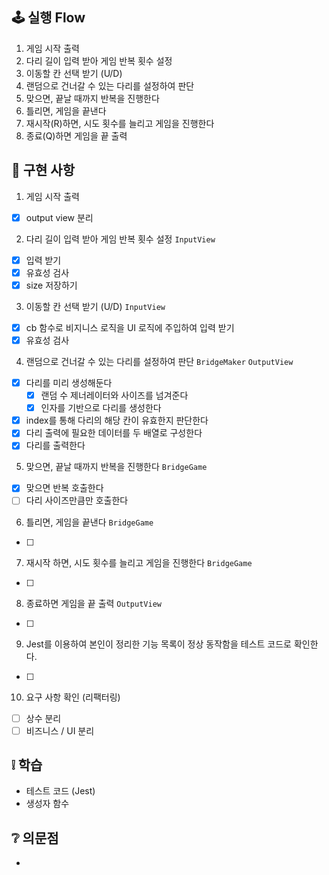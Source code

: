 ## 🕹 실행 Flow

1. 게임 시작 출력
2. 다리 길이 입력 받아 게임 반복 횟수 설정
3. 이동할 칸 선택 받기 (U/D)
4. 랜덤으로 건너갈 수 있는 다리를 설정하여 판단
5. 맞으면, 끝날 때까지 반복을 진행한다
6. 틀리면, 게임을 끝낸다
7. 재시작(R)하면, 시도 횟수를 늘리고 게임을 진행한다
8. 종료(Q)하면 게임을 끝 출력

## 🛒 구현 사항

1. 게임 시작 출력

- [x] output view 분리

2. 다리 길이 입력 받아 게임 반복 횟수 설정 `InputView`

- [x] 입력 받기
- [x] 유효성 검사
- [x] size 저장하기

3. 이동할 칸 선택 받기 (U/D) `InputView`

- [x] cb 함수로 비지니스 로직을 UI 로직에 주입하여 입력 받기
- [x] 유효성 검사

4. 랜덤으로 건너갈 수 있는 다리를 설정하여 판단 `BridgeMaker` `OutputView`

- [x] 다리를 미리 생성해둔다
  - [x] 랜덤 수 제너레이터와 사이즈를 넘겨준다
  - [x] 인자를 기반으로 다리를 생성한다
- [x] index를 통해 다리의 해당 칸이 유효한지 판단한다
- [x] 다리 출력에 필요한 데이터를 두 배열로 구성한다
- [x] 다리를 출력한다

5. 맞으면, 끝날 때까지 반복을 진행한다 `BridgeGame`

- [x] 맞으면 반복 호출한다
- [ ] 다리 사이즈만큼만 호출한다

6. 틀리면, 게임을 끝낸다 `BridgeGame`

- [ ]

7. 재시작 하면, 시도 횟수를 늘리고 게임을 진행한다 `BridgeGame`

- [ ]

8. 종료하면 게임을 끝 출력 `OutputView`

- [ ]

9. Jest를 이용하여 본인이 정리한 기능 목록이 정상 동작함을 테스트 코드로 확인한다.

- [ ]

10. 요구 사항 확인 (리팩터링)

- [ ] 상수 분리
- [ ] 비즈니스 / UI 분리

## ❕ 학습

- 테스트 코드 (Jest)
- 생성자 함수

## ❔ 의문점

-
